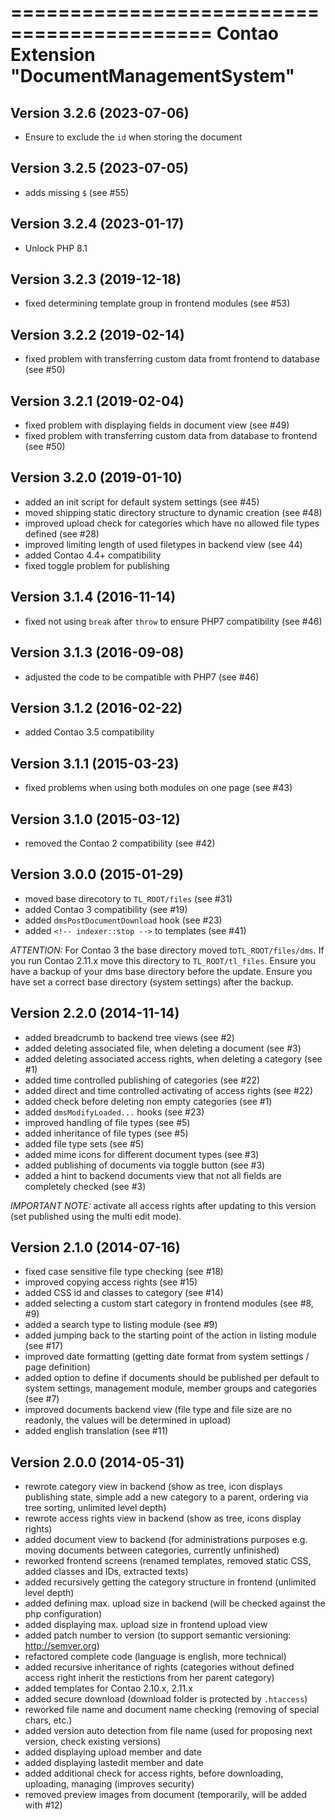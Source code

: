 ===========================================
Contao Extension "DocumentManagementSystem"
===========================================

Version 3.2.6 (2023-07-06)
--------------------------
- Ensure to exclude the `id` when storing the document

Version 3.2.5 (2023-07-05)
--------------------------
- adds missing `$` (see #55)

Version 3.2.4 (2023-01-17)
--------------------------
- Unlock PHP 8.1

Version 3.2.3 (2019-12-18)
--------------------------
- fixed determining template group in frontend modules (see #53)

Version 3.2.2 (2019-02-14)
--------------------------
- fixed problem with transferring custom data fromt frontend to database (see #50)

Version 3.2.1 (2019-02-04)
--------------------------
- fixed problem with displaying fields in document view (see #49)
- fixed problem with transferring custom data from database to frontend (see #50)

Version 3.2.0 (2019-01-10)
--------------------------
- added an init script for default system settings (see #45)
- moved shipping static directory structure to dynamic creation (see #48)
- improved upload check for categories which have no allowed file types defined (see #28)
- improved limiting length of used filetypes in backend view (see 44)
- added Contao 4.4+ compatibility
- fixed toggle problem for publishing

Version 3.1.4 (2016-11-14)
--------------------------
- fixed not using `break` after `throw` to ensure PHP7 compatibility (see #46)

Version 3.1.3 (2016-09-08)
--------------------------
- adjusted the code to be compatible with PHP7 (see #46)

Version 3.1.2 (2016-02-22)
--------------------------
- added Contao 3.5 compatibility

Version 3.1.1 (2015-03-23)
--------------------------
- fixed problems when using both modules on one page (see #43)

Version 3.1.0 (2015-03-12)
--------------------------
- removed the Contao 2 compatibility (see #42)

Version 3.0.0 (2015-01-29)
--------------------------
- moved base direcotory to `TL_ROOT/files` (see #31)
- added Contao 3 compatibility (see #19)
- added `dmsPostDocumentDownload` hook (see #23)
- added `<!-- indexer::stop -->` to templates (see #41)

*ATTENTION:* For Contao 3 the base directory moved to`TL_ROOT/files/dms`. If you run Contao 2.11.x move this directory to `TL_ROOT/tl_files`. Ensure you have a backup of your dms base directory before the update. Ensure you have set a correct base directory (system settings) after the backup.

Version 2.2.0 (2014-11-14)
--------------------------
- added breadcrumb to backend tree views (see #2)
- added deleting associated file, when deleting a document (see #3)
- added deleting associated access rights, when deleting a category (see #1)
- added time controlled publishing of categories (see #22)
- added direct and time controlled activating of access rights (see #22)
- added check before deleting non empty categories (see #1)
- added `dmsModifyLoaded...` hooks (see #23)
- improved handling of file types (see #5)
- added inheritance of file types (see #5)
- added file type sets  (see #5)
- added mime icons for different document types (see #3)
- added publishing of documents via toggle button (see #3)
- added a hint to backend documents view that not all fields are completely checked (see #3)

*IMPORTANT NOTE:* activate all access rights after updating to this version (set published using the multi edit mode).

Version 2.1.0 (2014-07-16)
--------------------------
- fixed case sensitive file type checking (see #18)
- improved copying access rights (see #15)
- added CSS id and classes to category (see #14)
- added selecting a custom start category in frontend modules (see #8, #9)
- added a search type to listing module (see #9)
- added jumping back to the starting point of the action in listing module (see #17)
- improved date formatting (getting date format from system settings / page definition)
- added option to define if documents should be published per default to system settings, management module, member groups and categories (see #7)
- improved documents backend view (file type and file size are no readonly, the values will be determined in upload)
- added english translation (see #11)

Version 2.0.0 (2014-05-31)
--------------------------
- rewrote category view in backend (show as tree, icon displays publishing state, simple add a new category to a parent, ordering via tree sorting, unlimited level depth)
- rewrote access rights view in backend (show as tree, icons display rights)
- added document view to backend (for administrations purposes e.g. moving documents between categories, currently unfinished)
- reworked frontend screens (renamed templates, removed static CSS, added classes and IDs, extracted texts)
- added recursively getting the category structure in frontend (unlimited level depth)
- added defining max. upload size in backend (will be checked against the php configuration)
- added displaying max. upload size in frontend upload view
- added patch number to version (to support semantic versioning: http://semver.org)
- refactored complete code (language is english, more technical)
- added recursive inheritance of rights (categories without defined access right inherit the restictions from her parent category)
- added templates for Contao 2.10.x, 2.11.x
- added secure download (download folder is protected by `.htaccess`)
- reworked file name and document name checking (removing of special chars, etc.)
- added version auto detection from file name (used for proposing next version, check existing versions)
- added displaying upload member and date
- added displaying lastedit member and date
- added additional check for access rights, before downloading, uploading, managing (improves security)
- removed preview images from document (temporarily, will be added with #12)